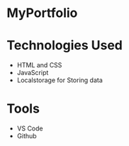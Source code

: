 # MyPortfolio


# Technologies Used
* HTML and CSS
* JavaScript
* Localstorage for Storing data

# Tools
* VS Code
* Github
